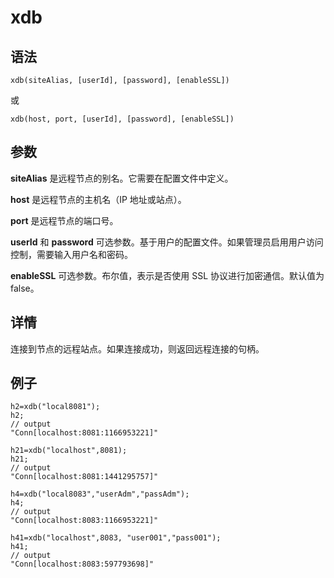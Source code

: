 # xdb

## 语法

`xdb(siteAlias, [userId], [password],
[enableSSL])`

或

`xdb(host, port, [userId], [password],
[enableSSL])`

## 参数

**siteAlias** 是远程节点的别名。它需要在配置文件中定义。

**host** 是远程节点的主机名（IP 地址或站点）。

**port** 是远程节点的端口号。

**userId** 和 **password** 可选参数。基于用户的配置文件。如果管理员启用用户访问控制，需要输入用户名和密码。

**enableSSL** 可选参数。布尔值，表示是否使用 SSL 协议进行加密通信。默认值为 false。

## 详情

连接到节点的远程站点。如果连接成功，则返回远程连接的句柄。

## 例子

```
h2=xdb("local8081");
h2;
// output
"Conn[localhost:8081:1166953221]"

h21=xdb("localhost",8081);
h21;
// output
"Conn[localhost:8081:1441295757]"

h4=xdb("local8083","userAdm","passAdm");
h4;
// output
"Conn[localhost:8083:1166953221]"

h41=xdb("localhost",8083, "user001","pass001");
h41;
// output
"Conn[localhost:8083:597793698]"
```

